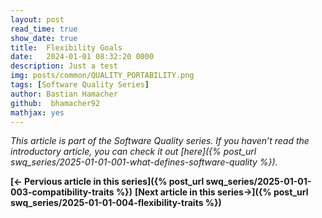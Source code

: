 ```yaml
---
layout: post
read_time: true
show_date: true
title:  Flexibility Goals
date:   2024-01-01 08:32:20 0000
description: Just a test
img: posts/common/QUALITY_PORTABILITY.png 
tags: [Software Quality Series]
author: Bastian Hamacher
github:  bhamacher92
mathjax: yes
---
```


*This article is part of the Software Quality series. If you haven’t read the introductory article, you can check it out [here]({% post_url swq_series/2025-01-01-001-what-defines-software-quality %}).*

**[<- Pervious article in this series]({% post_url swq_series/2025-01-01-003-compatibility-traits %})**      **[Next article in this series->]({% post_url swq_series/2025-01-01-004-flexibility-traits %})** 